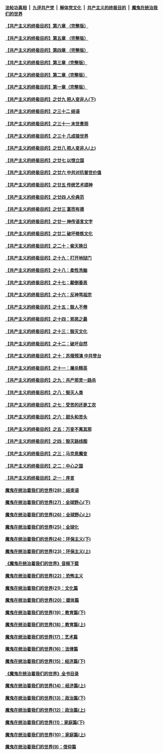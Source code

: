 ####  [法轮功真相](../../../../basic/blob/master/README.md?t=06161402) &nbsp;|&nbsp; [九评共产党](../../../../9ping.md/blob/master/README.md?t=06161402) &nbsp;|&nbsp; [解体党文化](../../../../jtdwh.md/blob/master/README.md?t=06161402)  &nbsp;|&nbsp; [共产主义的终极目的](../../../../gczydzjmd.md/blob/master/README.md?t=06161402) &nbsp;|&nbsp; [魔鬼在统治我们的世界](../../../../mgztzwmdsj.md/blob/master/README.md?t=06161402) 

#### [【共产主义的终极目的】第六章 （完整版）](../pages/nsc422/n11428913.md?t=06161402) 

#### [【共产主义的终极目的】第五章 （完整版）](../pages/nsc422/n11428912.md?t=06161402) 

#### [【共产主义的终极目的】第四章 （完整版）](../pages/nsc422/n11428907.md?t=06161402) 

#### [【共产主义的终极目的】第三章（完整版）](../pages/nsc422/n11428848.md?t=06161402) 

#### [【共产主义的终极目的】第二章（完整版）](../pages/nsc422/n11428831.md?t=06161402) 

#### [【共产主义的终极目的】第一章（完整版）](../pages/nsc422/n11417651.md?t=06161402) 

#### [【共产主义的终极目的】之廿九 把人变非人(下)](../pages/nsc422/n11344140.md?t=06161402) 

#### [【共产主义的终极目的】之三十二 结语](../pages/nsc422/n11360535.md?t=06161402) 

#### [【共产主义的终极目的】之三十一 末世景观](../pages/nsc422/n11351129.md?t=06161402) 

#### [【共产主义的终极目的】之三十 几成狼世界](../pages/nsc422/n11348280.md?t=06161402) 

#### [【共产主义的终极目的】之廿八 把人变非人(上)](../pages/nsc422/n11340492.md?t=06161402) 

#### [【共产主义的终极目的】之廿七 以恨立国](../pages/nsc422/n11336944.md?t=06161402) 

#### [【共产主义的终极目的】之廿六 中共对抗普世价值](../pages/nsc422/n11324785.md?t=06161402) 

#### [【共产主义的终极目的】之廿五 传统艺术颂神](../pages/nsc422/n11296396.md?t=06161402) 

#### [【共产主义的终极目的】之廿四 人伦典范](../pages/nsc422/n11296397.md?t=06161402) 

#### [【共产主义的终极目的】之廿三 富而有德](../pages/nsc422/n11283598.md?t=06161402) 

#### [【共产主义的终极目的】之廿一 神传语言文字](../pages/nsc422/n11263265.md?t=06161402) 

#### [【共产主义的终极目的】之廿二 破坏修炼文化](../pages/nsc422/n11245728.md?t=06161402) 

#### [【共产主义的终极目的】之二十：偷天换日](../pages/nsc422/n11238846.md?t=06161402) 

#### [【共产主义的终极目的】之十九：打开地狱门](../pages/nsc422/n11206376.md?t=06161402) 

#### [【共产主义的终极目的】之十八：柔性洗脑](../pages/nsc422/n11199994.md?t=06161402) 

#### [【共产主义的终极目的】之十七：颠倒善恶](../pages/nsc422/n11179782.md?t=06161402) 

#### [【共产主义的终极目的】之十六：反神骂祖宗](../pages/nsc422/n11166798.md?t=06161402) 

#### [【共产主义的终极目的】之十五：毁人不倦](../pages/nsc422/n11166792.md?t=06161402) 

#### [【共产主义的终极目的】之十四：邪恶之最](../pages/nsc422/n11150249.md?t=06161402) 

#### [【共产主义的终极目的】之十三：毁灭文化](../pages/nsc422/n11135227.md?t=06161402) 

#### [【共产主义的终极目的】之十二：破坏自然](../pages/nsc422/n11135214.md?t=06161402) 

#### [【共产主义的终极目的】之十：苏俄预演 中共登台](../pages/nsc422/n11118424.md?t=06161402) 

#### [【共产主义的终极目的】之十一：屠杀精英](../pages/nsc422/n11118442.md?t=06161402) 

#### [【共产主义的终极目的】之九：共产邪灵一路杀](../pages/nsc422/n11114139.md?t=06161402) 

#### [【共产主义的终极目的】之八：毁灭人类](../pages/nsc422/n11108503.md?t=06161402) 

#### [【共产主义的终极目的】之七：受苦的还是工农](../pages/nsc422/n11101809.md?t=06161402) 

#### [【共产主义的终极目的】之六：甜头和苦头](../pages/nsc422/n11096971.md?t=06161402) 

#### [【共产主义的终极目的】之五：万变不离其邪](../pages/nsc422/n11091285.md?t=06161402) 

#### [【共产主义的终极目的】之四：毁灭路线图](../pages/nsc422/n11086284.md?t=06161402) 

#### [【共产主义的终极目的】之三：马克思魔变](../pages/nsc422/n11061941.md?t=06161402) 

#### [【共产主义的终极目的】之二：中心之国](../pages/nsc422/n11047728.md?t=06161402) 

#### [【共产主义的终极目的】之一：序言](../pages/nsc422/n11086077.md?t=06161402) 

#### [魔鬼在统治着我们的世界(28)：结束语](../pages/nsc422/n10936246.md?t=06161402) 

#### [魔鬼在统治着我们的世界(27)：全球野心(下)](../pages/nsc422/n10928319.md?t=06161402) 

#### [魔鬼在统治着我们的世界(26)：全球野心(上)](../pages/nsc422/n10900318.md?t=06161402) 

#### [魔鬼在统治着我们的世界(25)：全球化](../pages/nsc422/n10788205.md?t=06161402) 

#### [魔鬼在统治着我们的世界(24)：环保主义(下)](../pages/nsc422/n10695307.md?t=06161402) 

#### [魔鬼在统治着我们的世界(23)：环保主义(上)](../pages/nsc422/n10688613.md?t=06161402) 

#### [《魔鬼在统治着我们的世界》音频下载](../pages/nsc422/n10635553.md?t=06161402) 

#### [魔鬼在统治着我们的世界(22)：恐怖主义](../pages/nsc422/n10614727.md?t=06161402) 

#### [魔鬼在统治着我们的世界(21)：文化篇](../pages/nsc422/n10597706.md?t=06161402) 

#### [魔鬼在统治着我们的世界(20)：媒体篇](../pages/nsc422/n10586579.md?t=06161402) 

#### [魔鬼在统治着我们的世界(19)：教育篇(下)](../pages/nsc422/n10564808.md?t=06161402) 

#### [魔鬼在统治着我们的世界(18)：教育篇(上)](../pages/nsc422/n10526970.md?t=06161402) 

#### [魔鬼在统治着我们的世界(17)：艺术篇](../pages/nsc422/n10499093.md?t=06161402) 

#### [魔鬼在统治着我们的世界(16)：法律篇](../pages/nsc422/n10485969.md?t=06161402) 

#### [魔鬼在统治着我们的世界(15)：经济篇(下)](../pages/nsc422/n10469975.md?t=06161402) 

#### [《魔鬼在统治着我们的世界》全书目录](../pages/nsc422/n10464261.md?t=06161402) 

#### [魔鬼在统治着我们的世界(14)：经济篇(上)](../pages/nsc422/n10457370.md?t=06161402) 

#### [魔鬼在统治着我们的世界(13)：政治篇(下)](../pages/nsc422/n10448270.md?t=06161402) 

#### [魔鬼在统治着我们的世界(12)：政治篇(上)](../pages/nsc422/n10444576.md?t=06161402) 

#### [魔鬼在统治着我们的世界(11)：家庭篇(下)](../pages/nsc422/n10440961.md?t=06161402) 

#### [魔鬼在统治着我们的世界(10)：家庭篇(上)](../pages/nsc422/n10435448.md?t=06161402) 

#### [魔鬼在统治着我们的世界(9)：信仰篇](../pages/nsc422/n10432159.md?t=06161402) 

